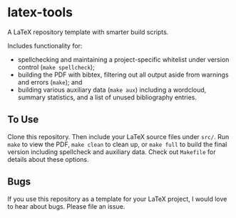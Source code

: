 # latex-tools

A LaTeX repository template with smarter build scripts.

Includes functionality for:
- spellchecking and maintaining a project-specific whitelist under version control (`make spellcheck`);
- building the PDF with bibtex, filtering out all output aside from warnings and errors (`make`); and
- building various auxiliary data (`make aux`) including a wordcloud, summary statistics, and a list of unused bibliography entries.

## To Use

Clone this repository. Then include your LaTeX source files under `src/`. Run `make` to view the PDF, `make clean` to clean up, or `make full` to build the final version including spellcheck and auxiliary data. Check out `Makefile` for details about these options.

## Bugs

If you use this repository as a template for your LaTeX project, I would love to hear about bugs. Please file an issue.
